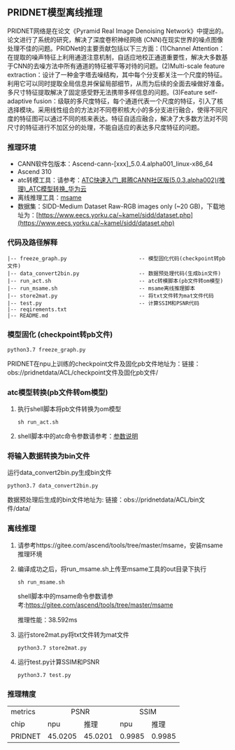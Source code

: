 ## PRIDNET模型离线推理

PRIDNET网络是在论文《Pyramid Real Image Denoising Network》中提出的。论文进行了系统的研究，解决了深度卷积神经网络 (CNN)在现实世界的噪点图像处理不佳的问题。PRIDNet的主要贡献包括以下三方面：(1)Channel Attention：在提取的噪声特征上利用通道注意机制，自适应地校正通道重要性，解决大多数基于CNN的去噪方法中所有通道的特征被平等对待的问题。(2)Multi-scale feature extraction：设计了一种金字塔去噪结构，其中每个分支都关注一个尺度的特征。利用它可以同时提取全局信息并保留局部细节，从而为后续的全面去噪做好准备。多尺寸特征提取解决了固定感受野无法携带多样信息的问题。(3)Feature self-adaptive fusion：级联的多尺度特征，每个通道代表一个尺度的特征，引入了核选择模块。采用线性组合的方法对不同卷积核大小的多分支进行融合，使得不同尺度的特征图可以通过不同的核来表达。特征自适应融合，解决了大多数方法对不同尺寸的特征进行不加区分的处理，不能自适应的表达多尺度特征的问题。

### 推理环境

- CANN软件包版本：Ascend-cann-[xxx]_5.0.4.alpha001_linux-x86_64 
- Ascend 310
- atc转模工具：请参考：[ATC快速入门_昇腾CANN社区版(5.0.3.alpha002)(推理)_ATC模型转换_华为云](https://support.huaweicloud.com/atctool-cann503alpha2infer/atlasatc_16_0005.html)
- 离线推理工具：[msame](https://gitee.com/ascend/tools/tree/master/msame)
- 数据集：SIDD-Medium Dataset  Raw-RGB images only (~20 GB)，下载地址为：[https://www.eecs.yorku.ca/~kamel/sidd/dataset.php](https://www.eecs.yorku.ca/~kamel/sidd/dataset.php)

### 代码及路径解释

 ```shell                    
 |-- freeze_graph.py                       -- 模型固化代码(checkpoint转pb文件)
 |-- data_convert2bin.py                   -- 数据预处理代码(生成bin文件)
 |-- run_act.sh                            -- atc转模脚本(pb文件转om模型)
 |-- run_msame.sh                          -- msame离线推理脚本
 |-- store2mat.py                          -- 将txt文件转为mat文件代码
 |-- test.py                               -- 计算SSIM和PSNR代码
 |-- reqirements.txt                          
 |-- README.md  
 ```

### 模型固化 (checkpoint转pb文件)

```shell
python3.7 freeze_graph.py
```
PRIDNET在npu上训练的checkpoint文件及固化pb文件地址为：链接：obs://pridnetdata/ACL/checkpoint文件及固化pb文件/


### atc模型转换(pb文件转om模型)

1. 执行shell脚本将pb文件转换为om模型

   ```shell
   sh run_act.sh
   ```
2. shell脚本中的atc命令参数请参考：[参数说明](https://support.huaweicloud.com/atctool-cann503alpha2infer/atlasatc_16_0038.html)

### 将输入数据转换为bin文件

 运行data_convert2bin.py生成bin文件

   ```shell
   python3.7 data_convert2bin.py
   ```

   数据预处理后生成的bin文件地址为: 链接：obs://pridnetdata/ACL/bin文件/data/

### 离线推理

1. 请参考https://gitee.com/ascend/tools/tree/master/msame，安装msame推理环境

2. 编译成功之后，将run_msame.sh上传至msame工具的out目录下执行

   ```shell
   sh run_msame.sh
   ```
   
   shell脚本中的msame命令参数请参考:https://gitee.com/ascend/tools/tree/master/msame


   推理性能：38.592ms

3. 运行store2mat.py将txt文件转为mat文件

   ```shell
   python3.7 store2mat.py
   ```
4. 运行test.py计算SSIM和PSNR

   ```shell
   python3.7 test.py
   ```
### 推理精度
<table>
    <tr>
       <td>metrics</td>
       <td colspan="2" align="center">PSNR</td>
       <td colspan="2" align="center">SSIM</td>
    </tr>
    <tr>
      <td>chip</td>
      <td>npu</td>
      <td>推理</td>
      <td>npu</td>
      <td>推理</td>
    </tr>
    <tr>
      <td>PRIDNET</td>
      <td>45.0205</td>
      <td>45.0201</td>
      <td>0.9985</td>
      <td>0.9985</td>
    </tr>
</table>

